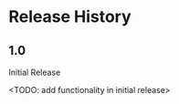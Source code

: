 Release History
===============

## 1.0

Initial Release

<TODO: add functionality in initial release>
